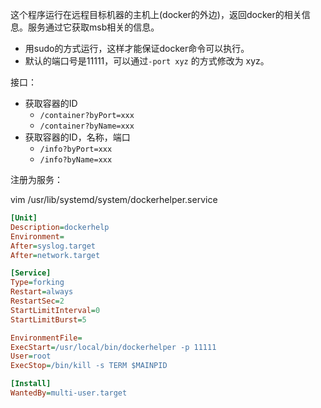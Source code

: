 这个程序运行在远程目标机器的主机上(docker的外边)，返回docker的相关信息。服务通过它获取msb相关的信息。



- 用sudo的方式运行，这样才能保证docker命令可以执行。
- 默认的端口号是11111，可以通过`-port xyz` 的方式修改为 xyz。



接口：

- 获取容器的ID
  - `/container?byPort=xxx`
  - `/container?byName=xxx`
- 获取容器的ID，名称，端口
  - `/info?byPort=xxx`
  - `/info?byName=xxx`



注册为服务：

vim /usr/lib/systemd/system/dockerhelper.service

```ini
[Unit]
Description=dockerhelp
Environment=
After=syslog.target
After=network.target

[Service]
Type=forking
Restart=always
RestartSec=2
StartLimitInterval=0
StartLimitBurst=5

EnvironmentFile=
ExecStart=/usr/local/bin/dockerhelper -p 11111
User=root
ExecStop=/bin/kill -s TERM $MAINPID

[Install]
WantedBy=multi-user.target
```

